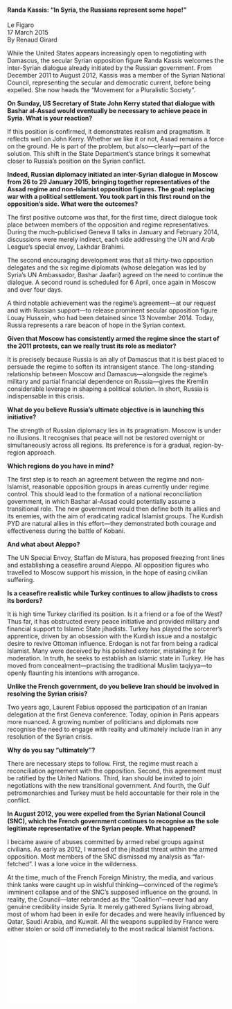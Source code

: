 <h4>Randa Kassis: “In Syria, the Russians represent some hope!”</h4>

Le Figaro  
17 March 2015  
By Renaud Girard  

While the United States appears increasingly open to negotiating with Damascus, the secular Syrian opposition figure Randa Kassis welcomes the inter-Syrian dialogue already initiated by the Russian government. From December 2011 to August 2012, Kassis was a member of the Syrian National Council, representing the secular and democratic current, before being expelled. She now heads the “Movement for a Pluralistic Society”.

<b>On Sunday, US Secretary of State John Kerry stated that dialogue with Bashar al-Assad would eventually be necessary to achieve peace in Syria. What is your reaction?</b>

If this position is confirmed, it demonstrates realism and pragmatism. It reflects well on John Kerry. Whether we like it or not, Assad remains a force on the ground. He is part of the problem, but also—clearly—part of the solution. This shift in the State Department’s stance brings it somewhat closer to Russia’s position on the Syrian conflict.

<b>Indeed, Russian diplomacy initiated an inter-Syrian dialogue in Moscow from 26 to 29 January 2015, bringing together representatives of the Assad regime and non-Islamist opposition figures. The goal: replacing war with a political settlement. You took part in this first round on the opposition’s side. What were the outcomes?</b>

The first positive outcome was that, for the first time, direct dialogue took place between members of the opposition and regime representatives. During the much-publicised Geneva II talks in January and February 2014, discussions were merely indirect, each side addressing the UN and Arab League’s special envoy, Lakhdar Brahimi.

The second encouraging development was that all thirty-two opposition delegates and the six regime diplomats (whose delegation was led by Syria’s UN Ambassador, Bashar Jaafari) agreed on the need to continue the dialogue. A second round is scheduled for 6 April, once again in Moscow and over four days.

A third notable achievement was the regime’s agreement—at our request and with Russian support—to release prominent secular opposition figure Louay Hussein, who had been detained since 13 November 2014. Today, Russia represents a rare beacon of hope in the Syrian context.

<b>Given that Moscow has consistently armed the regime since the start of the 2011 protests, can we really trust its role as mediator?</b>

It is precisely because Russia is an ally of Damascus that it is best placed to persuade the regime to soften its intransigent stance. The long-standing relationship between Moscow and Damascus—alongside the regime’s military and partial financial dependence on Russia—gives the Kremlin considerable leverage in shaping a political solution. In short, Russia is indispensable in this crisis.

<b>What do you believe Russia’s ultimate objective is in launching this initiative?</b>

The strength of Russian diplomacy lies in its pragmatism. Moscow is under no illusions. It recognises that peace will not be restored overnight or simultaneously across all regions. Its preference is for a gradual, region-by-region approach.

<b>Which regions do you have in mind?</b>

The first step is to reach an agreement between the regime and non-Islamist, reasonable opposition groups in areas currently under regime control. This should lead to the formation of a national reconciliation government, in which Bashar al-Assad could potentially assume a transitional role. The new government would then define both its allies and its enemies, with the aim of eradicating radical Islamist groups. The Kurdish PYD are natural allies in this effort—they demonstrated both courage and effectiveness during the battle of Kobani.

<b>And what about Aleppo?</b>

The UN Special Envoy, Staffan de Mistura, has proposed freezing front lines and establishing a ceasefire around Aleppo. All opposition figures who travelled to Moscow support his mission, in the hope of easing civilian suffering.

<b>Is a ceasefire realistic while Turkey continues to allow jihadists to cross its borders?</b>

It is high time Turkey clarified its position. Is it a friend or a foe of the West? Thus far, it has obstructed every peace initiative and provided military and financial support to Islamic State jihadists. Turkey has played the sorcerer’s apprentice, driven by an obsession with the Kurdish issue and a nostalgic desire to revive Ottoman influence. Erdogan is not far from being a radical Islamist. Many were deceived by his polished exterior, mistaking it for moderation. In truth, he seeks to establish an Islamic state in Turkey. He has moved from concealment—practising the traditional Muslim taqiyya—to openly flaunting his intentions with arrogance.

<b>Unlike the French government, do you believe Iran should be involved in resolving the Syrian crisis?</b>

Two years ago, Laurent Fabius opposed the participation of an Iranian delegation at the first Geneva conference. Today, opinion in Paris appears more nuanced. A growing number of politicians and diplomats now recognise the need to engage with reality and ultimately include Iran in any resolution of the Syrian crisis.

<b>Why do you say “ultimately”?</b>

There are necessary steps to follow. First, the regime must reach a reconciliation agreement with the opposition. Second, this agreement must be ratified by the United Nations. Third, Iran should be invited to join negotiations with the new transitional government. And fourth, the Gulf petromonarchies and Turkey must be held accountable for their role in the conflict.

<b>In August 2012, you were expelled from the Syrian National Council (SNC), which the French government continues to recognise as the sole legitimate representative of the Syrian people. What happened?</b>

I became aware of abuses committed by armed rebel groups against civilians. As early as 2012, I warned of the jihadist threat within the armed opposition. Most members of the SNC dismissed my analysis as “far-fetched”. I was a lone voice in the wilderness.

At the time, much of the French Foreign Ministry, the media, and various think tanks were caught up in wishful thinking—convinced of the regime’s imminent collapse and of the SNC’s supposed influence on the ground. In reality, the Council—later rebranded as the “Coalition”—never had any genuine credibility inside Syria. It merely gathered Syrians living abroad, most of whom had been in exile for decades and were heavily influenced by Qatar, Saudi Arabia, and Kuwait. All the weapons supplied by France were either stolen or sold off immediately to the most radical Islamist factions.


![](72-LeFigaro.pdf)
<p></p>
